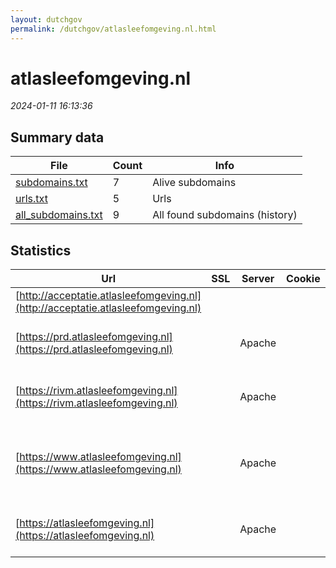 ```yaml
---
layout: dutchgov
permalink: /dutchgov/atlasleefomgeving.nl.html
---
```



# atlasleefomgeving.nl
*2024-01-11 16:13:36*
## Summary data


| File       | Count | Info |
|------------|-------|------|
|[subdomains.txt](/data/atlasleefomgeving.nl/subdomains.txt)|7|Alive subdomains|
|[urls.txt](/data/atlasleefomgeving.nl/urls.txt)|5|Urls|
|[all_subdomains.txt](/data/atlasleefomgeving.nl/all_subdomains.txt)|9|All found subdomains (history)|


## Statistics


| Url | SSL | Server | Cookie | HSTS | CSP | XFO | XXP | RP | Tech |Title |
|------------|-------|------|------|------|------|------|------|------|------|------|
|[http://acceptatie.atlasleefomgeving.nl](http://acceptatie.atlasleefomgeving.nl)| || | | | | | :white_check_mark: |||
|[https://prd.atlasleefomgeving.nl](https://prd.atlasleefomgeving.nl)| |Apache| | | | | | :white_check_mark: |Apache HTTP Server HSTS|webserver|
|[https://rivm.atlasleefomgeving.nl](https://rivm.atlasleefomgeving.nl)| |Apache| | | | | | :white_check_mark: |Apache HTTP Server HSTS||
|[https://www.atlasleefomgeving.nl](https://www.atlasleefomgeving.nl)| |Apache| |:white_check_mark: | | :white_check_mark: | :white_check_mark: | :white_check_mark: |Apache HTTP Server Drupal HSTS PHP|Atlas Leefomgevi...|
|[https://atlasleefomgeving.nl](https://atlasleefomgeving.nl)| |Apache| |:white_check_mark: | | :white_check_mark: | :white_check_mark: | :white_check_mark: |Apache HTTP Server HSTS|301 Moved Perman...|